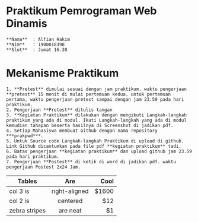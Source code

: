 <h1>Praktikum Pemrograman Web Dinamis </h1>

```
**Nama**  : Alfian Hakim
**Nim**   : 1900018398
**Slot**  : Jumat 16.30
```

<h1>Mekanisme Praktikum</h1>

```
1. **Pretest** dimulai sesuai dengan jam praktikum. waktu pengerjaan **pretest** 15 menit di mulai pertemuan kedua. untuk pertemuan pertama, waktu pengerjaan pretest sampai dengan jam 23.59 pada hari praktikum.
2. Pengerjaan **Pretest** ditulis tangan
3. **Kegiatan Praktikum** dilakukan dengan mengikuti Langkah-langkah praktikum yang ada di modul. Ikuti Langkah-langkah yang ada di modul kemudian tahapan beserta hasilnya di Screenshot di jadikan pdf.
4. Setiap Mahasiswa membuat Github dengan nama repository ***prakpwd***.
5. Untuk Source code Langkah-langkah Praktikum di upload di github. Link Github dicantumkan pada file pdf **kegiatan praktikum** tadi.
6. Batas pengerjaan **kegiatan praktikum** dan upload github jam 23.59 pada hari praktikum.
7. Pengerjaan **Postest** di ketik di word di jadikan pdf. waktu pengerjaan Postest 2x24 Jam.
```


| Tables        | Are           | Cool  |
| ------------- |:-------------:| -----:|
| col 3 is      | right-aligned | $1600 |
| col 2 is      | centered      |   $12 |
| zebra stripes | are neat      |    $1 |
